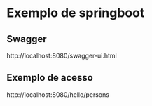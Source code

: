 # Exemplo de springboot

## Swagger

http://localhost:8080/swagger-ui.html

## Exemplo de acesso

http://localhost:8080/hello/persons
